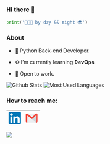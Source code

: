 ### Hi there 👋

```python
print('👨🏻‍💻 by day && night 😎')
```

### About

- 🐍 Python Back-end Developer.

- ⚙️ I’m currently learning **DevOps** 

- 🏢 Open to work.

![Github Stats](https://github-readme-stats.vercel.app/api?username=oleg1995petrov&count_private=true&show_icons=true&layout=compact&border_radius=15&theme=monokai)
![Most Used Languages](https://github-readme-stats.vercel.app/api/top-langs?username=oleg1995petrov&show_icons=true&&hide=swift,scss&langs_count=10&layout=compact&border_radius=15&theme=monokai)

### How to reach me:

| [<img src="https://github.com/oleg1995petrov/oleg1995petrov/blob/master/Assets/Linkedin.svg" alt="Linkedin Logo" width="32">](https://in.linkedin.com/in/ventz/) | [<img src="https://github.com/oleg1995petrov/oleg1995petrov/blob/master/Assets/Gmail.svg" alt="Gmail logo" height="32">](mailto:oleg1995petrov@yandex.by)
|:---:|:---:|

![](https://komarev.com/ghpvc/?username=oleg1995petrov&color=green)
